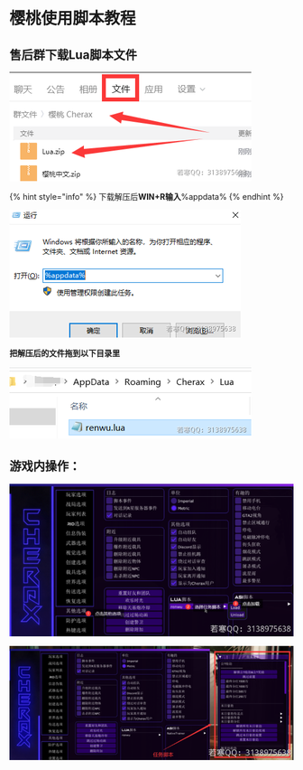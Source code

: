 # 樱桃使用脚本教程

## **售后群下载Lua脚本文件**

![](<../../.gitbook/assets/image (23) (1).png>)

{% hint style="info" %}
下载解压后**WIN+R输入**%appdata%
{% endhint %}

![](<../../.gitbook/assets/image (63) (1).png>)

**把解压后的文件拖到以下目录里**

![](<../../.gitbook/assets/image (8).png>)

## **游戏内操作：**

![](<../../.gitbook/assets/image (74) (1).png>)

![](<../../.gitbook/assets/image (72).png>)

